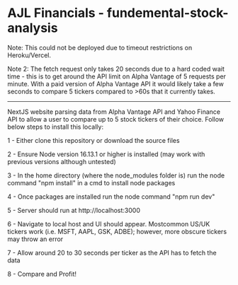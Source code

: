 # AJL Financials - fundemental-stock-analysis

Note: This could not be deployed due to timeout restrictions on Heroku/Vercel. 

Note 2: The fetch request only takes 20 seconds due to a hard coded wait time - this is to get around the API limit on Alpha Vantage of 5 requests per minute. With a paid version of Alpha Vantage API it would likely take a few seconds to compare 5 tickers compared to >60s that it currently takes.



------

NextJS website parsing data from Alpha Vantage API and Yahoo Finance API to allow a user to compare up to 5 stock tickers of their choice. Follow below steps to install this locally:

1 - Either clone this repository or download the source files

2 - Ensure Node version 16.13.1 or higher is installed (may work with previous versions although untested)

3 - In the home directory (where the node_modules folder is) run the node command "npm install" in a cmd to install node packages

4 - Once packages are installed run the node command "npm run dev"

5 - Server should run at http://localhost:3000

6 - Navigate to local host and UI should appear. Mostcommon US/UK tickers work (i.e. MSFT, AAPL, GSK, ADBE); however, more obscure tickers may throw an error

7 - Allow around 20 to 30 seconds per ticker as the API has to fetch the data

8 - Compare and Profit!


